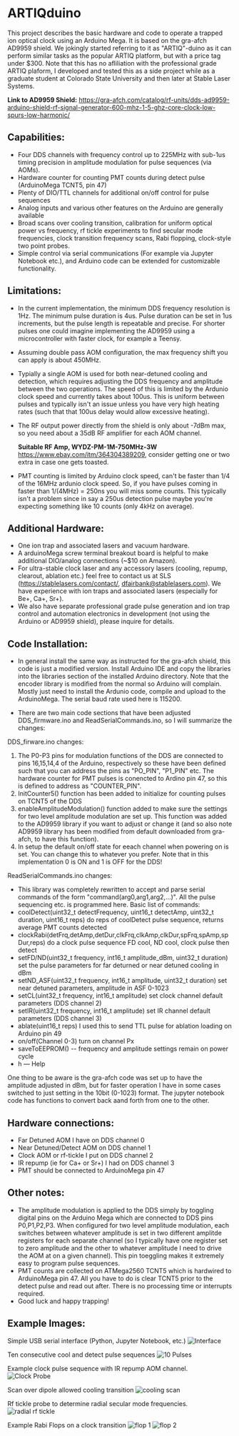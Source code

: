 # ARTIQduino
This project describes the basic hardware and code to operate a trapped ion optical clock using an Arduino Mega. It is based on the gra-afch AD9959 shield. We jokingly started referring to it as "ARTIQ"-duino as it can perform similar tasks as the popular ARTIQ platform, but with a price tag under $300. Note that this has no afliliation with the professional grade ARTIQ plaform, I developed and tested this as a side project while as a graduate student at Colorado State University and then later at Stable Laser Systems.

**Link to AD9959 Shield:** https://gra-afch.com/catalog/rf-units/dds-ad9959-arduino-shield-rf-signal-generator-600-mhz-1-5-ghz-core-clock-low-spurs-low-harmonic/

## Capabilities:
- Four DDS channels with frequency control up to 225MHz with sub-1us timing precision in amplitude modulation for pulse sequences (via AOMs).
- Hardware counter for counting PMT counts during detect pulse (ArduinoMega TCNT5, pin 47)
- Plenty of DIO/TTL channels for additional on/off control for pulse sequences
- Analog inputs and various other features on the Arduino are generally available
- Broad scans over cooling transition, calibration for uniform optical power vs frequency, rf tickle experiments to find secular mode frequencies, clock transition frequency scans, Rabi flopping, clock-style two point probes.
- Simple control via serial communications (For example via Jupyter Notebook etc.), and Arduino code can be extended for customizable functionality.

## Limitations:
- In the current implementation, the minimum DDS frequency resolution is 1Hz. The minimum pulse duration is 4us. Pulse duration can be set in 1us increments, but the pulse length is repeatable and precise. For shorter pulses one could imagine implementing the AD9959 using a microcontroller with faster clock, for example a Teensy.
- Assuming double pass AOM configuration, the max frequency shift you can apply is about 450MHz.
- Typially a single AOM is used for both near-detuned cooling and detection, which requires adjusting the DDS frequency and amplitude between the two operations. The speed of this is limited by the Ardunio clock speed and currently takes about 100us. This is uniform between pulses and typically isn't an issue unless you have very high heating rates (such that that 100us delay would allow excessive heating).
- The RF output power directly from the shield is only about -7dBm max, so you need about a 35dB RF amplifier for each AOM channel.

  **Suitable RF Amp, WYDZ-PM-1M-750MHz-3W** https://www.ebay.com/itm/364304389209, consider getting one or two extra in case one gets toasted.
- PMT counting is limited by Arduino clock speed, can't be faster than 1/4 of the 16MHz ardunio clock speed. So, if you have pulses coming in faster than 1/(4MHz) = 250ns you will miss some counts. This typically isn't a problem since in say a 250us detection pulse maybe you're expecting something like 10 counts (only 4kHz on average).

## Additional Hardware:
- One ion trap and associated lasers and vacuum hardware.
- A arduinoMega screw terminal breakout board is helpful to make additional DIO/analog connections (~$10 on Amazon).
- For ultra-stable clock laser and any accessory lasers (cooling, repump, clearout, ablation etc.) feel free to contact us at SLS (https://stablelasers.com/contact/, dfairbank@stablelasers.com). We have experience with ion traps and associated lasers (especially for Be+, Ca+, Sr+).
- We also have separate professional grade pulse generation and ion trap control and automation electronics in development (not using the Arduino or AD9959 shield), please inquire for details.

## Code Installation:
- In general install the same way as instructed for the gra-afch shield, this code is just a modified version. Install Arduino IDE and copy the libraries into the libraries section of the installed Arduino directory. Note that the encoder library is modified from the normal so Arduino will complain. Mostly just need to install the Ardunio code, compile and upload to the ArduinoMega. The serial baud rate used here is 115200.
  
- There are two main code sections that have been adjusted DDS_firmware.ino and ReadSerialCommands.ino, so I will summarize the changes:
  
DDS_firware.ino changes:
  1. The P0-P3 pins for modulation functions of the DDS are connected to pins 16,15,14,4 of the Arduino, respectively so these have been defined such that you can address the pins as "PO_PIN", "P1_PIN" etc. The hardware counter for PMT pulses is conencted to Ardino pin 47, so this is defined to address as "COUNTER_PIN".
  2. InitCounter5() function has been added to initialize for counting pulses on TCNT5 of the DDS
  3. enableAmplitudeModulation() function added to make sure the settings for two level amplitude modulation are set up. This function was added to the AD9959 library if you want to adjust or change it (and so also note AD9959 library has been modified from default downloaded from gra-afch, to have this function).
  4. In setup the default on/off state for eeach channel when powering on is set. You can change this to whatever you prefer. Note that in this implementation 0 is ON and 1 is OFF for the DDS!

ReadSerialCommands.ino changes:
- This library was completely rewritten to accept and parse serial commands of the form "command(arg0,arg1,arg2,...)". All the pulse sequencing etc. is programmed here. Basic list of commands:
- coolDetect(uint32_t detectFrequency, uint16_t detectAmp, uint32_t duration, uint16_t reps) do reps of coolDetect pulse sequence, returns average PMT counts detected
- clockRabi(detFrq,detAmp,detDur,clkFrq,clkAmp,clkDur,spFrq,spAmp,spDur,reps) do a clock pulse sequence FD cool, ND cool, clock pulse then detect
- setFD/ND(uint32_t frequency, int16_t amplitude_dBm, uint32_t duration) set the pulse parameters for far deturned or near detuned cooling in dBm
- setND_ASF(uint32_t frequency, int16_t amplitude, uint32_t duration) set near detuned parameters, amplitude in ASF 0-1023
- setCL(uint32_t frequency, int16_t amplitude) set clock channel default parameters (DDS channel 2)
- setIR(uint32_t frequency, int16_t amplitude) set IR channel default parameters (DDS channel 3)
- ablate(uint16_t reps) I used this to send TTL pulse for ablation loading on Arduino pin 49
- on/off(Channel 0-3) turn on channel Px
- saveToEEPROM() -- frequency and amplitude settings remain on power cycle
- h — Help

One thing to be aware is the gra-afch code was set up to have the amplitude adjusted in dBm, but for faster operation I have in some cases switched to just setting in the 10bit (0-1023) format. The jupyter notebook code has functions to convert back aand forth from one to the other.

## Hardware connections:
- Far Detuned AOM I have on DDS channel 0
- Near Detuned/Detect AOM on DDS channel 1
- Clock AOM or rf-tickle I put on DDS channel 2
- IR repump (ie for Ca+ or Sr+) I had on DDS channel 3
- PMT should be connected to ArduinoMega pin 47

## Other notes:
- The amplitude modulation is applied to the DDS simply by toggling digital pins on the Arduino Mega which are connected to DDS pins P0,P1,P2,P3. When configured for two level amplitude modulation, each switches between whatever amplitude is set in two different amplitde registers for each separate channel (so I typically have one register set to zero amplitude and the other to whatever amplitude I need to drive the AOM at on a given channel). This pin toeggling makes it extremely easy to program pulse sequences.
- PMT counts are collected on ATMega2560 TCNT5 which is hardwired to ArduinoMega pin 47. All you have to do is clear TCNT5 prior to the detect pulse and read out after. There is no processing time or interrupts required.
- Good luck and happy trapping!

## Example Images:
Simple USB serial interface (Python, Jupyter Notebook, etc.)
![Interface](https://github.com/user-attachments/assets/9bdf5700-b32c-455a-bd56-039009737e5f)

Ten consecutive cool and detect pulse sequences
![10 Pulses](https://github.com/user-attachments/assets/f8fd1a68-4909-46f5-9ced-7af050718a18)

Example clock pulse sequence with IR repump AOM channel.
![Clock Probe](https://github.com/user-attachments/assets/58885b00-1e2d-4020-bbfb-9b81d31cb006)

Scan over dipole allowed cooling transition
![cooling scan](https://github.com/user-attachments/assets/a63c9e40-055c-43a8-b718-46b271915da0)

Rf tickle probe to determine radial secular mode frequencies.
![radial rf tickle](https://github.com/user-attachments/assets/060799d4-13d8-41ee-a23f-aeabf9fd7b4e)

Example Rabi Flops on a clock transition
![flop 1](https://github.com/user-attachments/assets/fab18d0b-428f-415c-9b9b-146806a2b37c)
![flop 2](https://github.com/user-attachments/assets/ebc8bafe-4d2f-4c53-9efc-9cd7210fe5d3)
